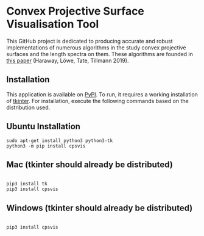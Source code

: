 # Convex Projective Surface Visualisation Tool

This GitHub project is dedicated to producing accurate and robust implementations of numerous algorithms in the study convex projective surfaces and the length spectra on them. These algorithms are founded in [this paper](https://arxiv.org/abs/1911.04176) (Haraway, Löwe, Tate, Tillmann 2019).

## Installation

This application is available on [PyPI](https://pypi.org/). To run, it requires a working installation of [tkinter](https://docs.python.org/3/library/tkinter.html). For installation, execute the following commands based on the distribution used.

## Ubuntu Installation

```
sudo apt-get install python3 python3-tk
python3 -m pip install cpsvis

```
## Mac (tkinter should already be distributed)

```

pip3 install tk
pip3 install cpsvis

```

## Windows (tkinter should already be distributed)

```

pip3 install cpsvis

```



